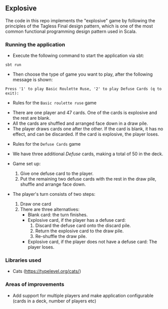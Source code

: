 ## Explosive
The code in this repo implements the "explosive" game by following the principles of the Tagless Final design pattern, which is one of the most common functional programming design pattern used in Scala. 
      
### Running the application
* Execute the following command to start the application via sbt:
```
sbt run
```

* Then choose the type of game you want to play, after the following message is shown:
```
Press '1' to play Basic Roulette Ruse, '2' to play Defuse Cards (q to exit):
```

* Rules for the `Basic roulette ruse` game
- There are one player and 47 cards. One of the cards is explosive and the rest are blank.
- All the cards are shuffled and arranged face down in a draw pile.
- The player draws cards one after the other. If the card is blank, it has no effect, and can be discarded. If the card is explosive, the player loses.

* Rules for the `Defuse Cards` game

* We have three additional _Defuse_ cards, making a total of 50 in the deck.
* Game set up:
  1. Give one defuse card to the player.
  2. Put the remaining two defuse cards with the rest in the draw pile, shuffle and arrange face down.
* The player's turn consists of two steps:
   1. Draw one card
   2. There are three alternatives:
      * Blank card: the turn finishes.
      * Explosive card, if the player has a defuse card: 
        1. Discard the defuse card onto the discard pile.
        2. Return the explosive card to the draw pile.
        3. Re-shuffle the draw pile.
      * Explosive card, if the player does not have a defuse card: The player loses.


### Libraries used
- Cats (https://typelevel.org/cats/)

### Areas of improvements
- Add support for multiple players and make application configurable (cards in a deck, number of players etc)

